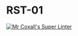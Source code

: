 # RST-01
[![Mr Coxall's Super Linter](https://github.com/ICS3C-Programming-BoluwatifeD/RST-01/workflows/Mr%20Coxall's%20Super%20Linter/badge.svg)](https://github.com/ICS3C-Programming-BoluwatifeD/RST-01/actions/)
